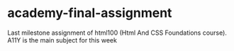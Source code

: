 # academy-final-assignment
Last milestone assignment of html100 (Html And CSS Foundations course). A11Y is the main subject for this week 
